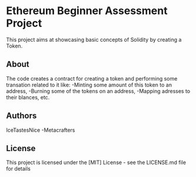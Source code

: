 # Ethereum Beginner Assessment Project

This project aims at showcasing basic concepts of Solidity by creating a Token.

## About

The code creates a contract for creating a token and performing some transation related to it like: 
-Minting some amount of this token to an address, 
-Burning some of the tokens on an address, 
-Mapping adresses to their blances, etc.

## Authors
IceTastesNice -Metacrafters

## License

This project is licensed under the [MIT] License - see the LICENSE.md file for details
